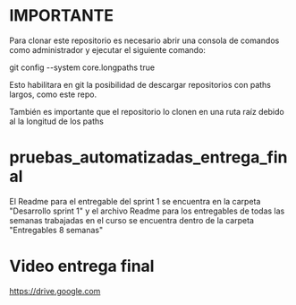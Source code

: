 # IMPORTANTE
Para clonar este repositorio es necesario abrir una consola de comandos como administrador y ejecutar el siguiente comando:

git config --system core.longpaths true

Esto habilitara en git la posibilidad de descargar repositorios con paths largos, como este repo.

También es importante que el repositorio lo clonen en una ruta raíz debido al la longitud de los paths

# pruebas_automatizadas_entrega_final
El Readme para el entregable del sprint 1 se encuentra en la carpeta "Desarrollo sprint 1" y el archivo Readme para los entregables de todas las semanas trabajadas en el curso se encuentra dentro de la carpeta "Entregables 8 semanas"

# Video entrega final

https://drive.google.com
